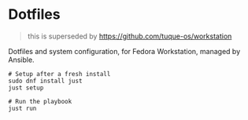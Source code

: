 # Dotfiles

> this is superseded by https://github.com/tuque-os/workstation

Dotfiles and system configuration, for Fedora Workstation, managed by Ansible.

```
# Setup after a fresh install
sudo dnf install just
just setup

# Run the playbook
just run
```
